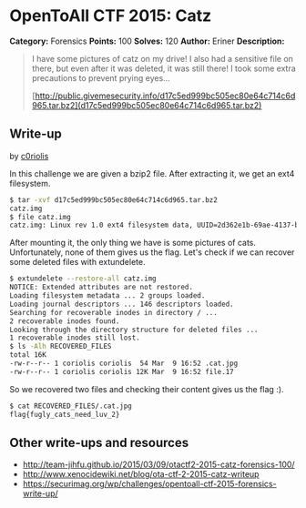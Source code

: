 # OpenToAll CTF 2015: Catz

**Category:** Forensics
**Points:** 100
**Solves:** 120
**Author:** Eriner
**Description:** 

> I have some pictures of catz on my drive! I also had a sensitive file on there, but even after it was deleted, it was still there! I took some extra precautions to prevent prying eyes...
> 
> [http://public.givemesecurity.info/d17c5ed999bc505ec80e64c714c6d965.tar.bz2](d17c5ed999bc505ec80e64c714c6d965.tar.bz2)

## Write-up

by [c0riolis](https://github.com/c0riolis)

In this challenge we are given a bzip2 file. After extracting it, we get an ext4 filesystem.

```bash
$ tar -xvf d17c5ed999bc505ec80e64c714c6d965.tar.bz2 
catz.img
$ file catz.img 
catz.img: Linux rev 1.0 ext4 filesystem data, UUID=2d362e1b-69ae-4137-bdbb-4fde2775ac91 (extents) (huge files)
```

After mounting it, the only thing we have is some pictures of cats. Unfortunately, none of them gives us the flag. Let's check if we can recover some deleted files with extundelete.

```bash
$ extundelete --restore-all catz.img
NOTICE: Extended attributes are not restored.
Loading filesystem metadata ... 2 groups loaded.
Loading journal descriptors ... 146 descriptors loaded.
Searching for recoverable inodes in directory / ... 
2 recoverable inodes found.
Looking through the directory structure for deleted files ... 
1 recoverable inodes still lost.
$ ls -Alh RECOVERED_FILES 
total 16K
-rw-r--r-- 1 coriolis coriolis  54 Mar  9 16:52 .cat.jpg
-rw-r--r-- 1 coriolis coriolis 12K Mar  9 16:52 file.17
```

So we recovered two files and checking their content gives us the flag :).

```bash
$ cat RECOVERED_FILES/.cat.jpg 
flag{fugly_cats_need_luv_2}
```

## Other write-ups and resources

* <http://team-jihfu.github.io/2015/03/09/otactf2-2015-catz-forensics-100/>
* <http://www.xenocidewiki.net/blog/ota-ctf-2-2015-catz-writeup>
* <https://securimag.org/wp/challenges/opentoall-ctf-2015-forensics-write-up/>

